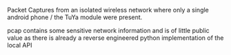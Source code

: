 Packet Captures from an isolated wireless network where only a single android phone / the TuYa module were present.

pcap contains some sensitive network information and is of little public value as there is already a reverse engineered python implementation of the local API
